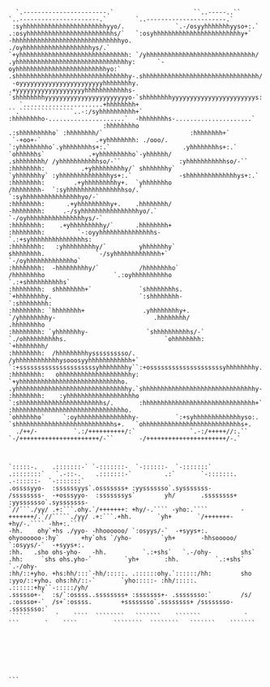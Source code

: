 ```                                                                                                                                                      
                                                                                                                                                      
                                                                                                                                                      
                                                                                                                                                      
                                                                                                                                                      
                                                                                                                                                      
  `.-----------------------.`                      ``..-----..``                      `..----------------------.`        `..----------------------.`  
 :syhhhhhhhhhhhhhhhhhhhhhhhyyo/.              `.-/osyyhhhhhhhyyso+:.`              .:osyhhhhhhhhhhhhhhhhhhhhhhhhs/`   `:osyhhhhhhhhhhhhhhhhhhhhhhhhy+`
-hhhhhhhhhhhhhhhhhhhhhhhhhhhhhhyo.          ./oyhhhhhhhhhhhhhhhhhhhys/.`         `+yhhhhhhhhhhhhhhhhhhhhhhhhhhhhhh: `/yhhhhhhhhhhhhhhhhhhhhhhhhhhhhhh/
.yhhhhhhhhhhhhhhhhhhhhhhhhhhhhhhhy:      `-oyhhhhhhhhhhhhhhhhhhhhhhhhhyo:`      .shhhhhhhhhhhhhhhhhhhhhhhhhhhhhhhy-.shhhhhhhhhhhhhhhhhhhhhhhhhhhhhhhh/
 -oyyyyyyyyyyyyyyyyyyyyyyyhhhhhhhhy.    .+yyyyyyyyyyyyyyyyyyyhhhhhhhhhhhhs-    `shhhhhhhhyyyyyyyyyyyyyyyyyyyyyyyo-`shhhhhhhhyyyyyyyyyyyyyyyyyyyyyyys: 
   `......................+hhhhhhhh+    ``.```````````````..-:/syhhhhhhhhhh+`  :hhhhhhhho-.....................`  -hhhhhhhhs-.....................`   
                          :hhhhhhhho                            .:shhhhhhhhho` :hhhhhhhh/`                        :hhhhhhhh+`                         
 `-+oo+-`               .+yhhhhhhhh: ./ooo/.                      `:yhhhhhhhho`.yhhhhhhhhs+:.`                    .yhhhhhhhhs+:.`                     
`ohhhhhhs`            .+yhhhhhhhhho`-yhhhhhh/                       .shhhhhhhh/ /yhhhhhhhhhhhso/-``                :yhhhhhhhhhhhso/-``                
:hhhhhhhh:          .+yhhhhhhhhhy/` shhhhhhhy`                       `yhhhhhhhy` :yhhhhhhhhhhhhhhys+:.`             -shhhhhhhhhhhhhhys+:.`            
:hhhhhhhh:        .+yhhhhhhhhhy+.  `yhhhhhhho                         /hhhhhhhh-  `:syhhhhhhhhhhhhhhhhso/.`          `:syhhhhhhhhhhhhhhhhyo/-`        
:hhhhhhhh:      .+yhhhhhhhhhy+.    .hhhhhhhh/                         -hhhhhhhh:     .-/syhhhhhhhhhhhhhhhhyo/.`         `-/oyhhhhhhhhhhhhhhhhys/-`    
:hhhhhhhh:    .+yhhhhhhhhhy/`      .hhhhhhhh+                         :hhhhhhhh:         `-:oyyhhhhhhhhhhhhhhhs-            `.:+syhhhhhhhhhhhhhhhs:   
:hhhhhhhh:   :yhhhhhhhhhy/`         yhhhhhhhy`                        shhhhhhhh.              `-/syhhhhhhhhhhhhh+`               `-/oyhhhhhhhhhhhhho` 
:hhhhhhhh:  -hhhhhhhhhy/`           /hhhhhhhho`                      /hhhhhhhho                   `.:oyhhhhhhhhhho                   `.:+shhhhhhhhhhs`
:hhhhhhhh:  shhhhhhhh+`             `shhhhhhhhs.                   `+hhhhhhhhy.                        `:shhhhhhhh-                       `:shhhhhhhh:
:hhhhhhhh: `hhhhhhhh+                .yhhhhhhhhy+.               `/yhhhhhhhhy-                           .hhhhhhhh/                         .hhhhhhhho
:hhhhhhhh: `yhhhhhhhy-                `shhhhhhhhhhs/-`       `./ohhhhhhhhhhs.                           `ohhhhhhhh:                        `+hhhhhhhh/
:hhhhhhhh:  /hhhhhhhhhyssssssssso/.     /yhhhhhhhhhhhhysooosyyhhhhhhhhhhhh+`    `:+sssssssssssssssssssssyhhhhhhhhy``:+ossssssssssssssssssssyhhhhhhhhy.
:hhhhhhhh:   ohhhhhhhhhhhhhhhhhhhhy:     `+yhhhhhhhhhhhhhhhhhhhhhhhhhhhho.     .yhhhhhhhhhhhhhhhhhhhhhhhhhhhhhhhy.`shhhhhhhhhhhhhhhhhhhhhhhhhhhhhhhy- 
:hhhhhhhh:    :yhhhhhhhhhhhhhhhhhhho       `:shhhhhhhhhhhhhhhhhhhhhhhs/.       :hhhhhhhhhhhhhhhhhhhhhhhhhhhhhhh+` :hhhhhhhhhhhhhhhhhhhhhhhhhhhhhhho.  
`ohhhhhho`     `:oyhhhhhhhhhhhhhhhy-          `:+syhhhhhhhhhhhhhyso:.          `shhhhhhhhhhhhhhhhhhhhhhhhhhhs+.   `ohhhhhhhhhhhhhhhhhhhhhhhhhhhs+.    
  ./++/-          `.:/++++++++++/:`               `.-:/+++++//:.``              `-/++++++++++++++++++++++/-``       -/++++++++++++++++++++++/-.`      
                                                                                                                                                      
                                                                                                                                                      
                                                                                                                                                      
`:::::-.    .:::::::-` `-:::::::-  `-::::::-  `-:::::::`        .::::::::`   `.-::-.    .:::::::-`         .:`       `-:::::::.  .-::::::-  `-:::::::`
.ossssyyo-  :ssssssyys`.osssssss+ :yysssssso`.sysssssss-        /ssssssss-  -+osssyyo-  :sssssssys`        yh/       .ssssssss+ :yysssssso`.sysssssss-
`//```./yy/ .+:```.ohy.`/+++++++: +hy/-.```` -yho:.````         -+++++++/.`//`````./yy/ .+:```.+hh.       `yh+       `/+++++++- +hy/-.```` -hh+:.```` 
-hh.    ohy`+hs ./yyo- -hhoooooo/ `:osyys/-`  -+syys+:.         ohyoooooo-:hy`      +hy`ohs `/yho-        `yh+       -hhsooooo/ `:osyys/-`  -+syys+:. 
:hh.   .sho ohs-yho-   -hh.          `.:+shs`   `.-/ohy-        shs`      .hh:     `shs ohs.yho-`         `yh+       :hh.          `.:+shs`   `.-/ohy-
:hh/::+yho. +hs:hh/:::`-hh/:::::. .::::::ohy.`::::::/hh:        sho        :yyo/::+yho. ohs:hh/::-`       `yho:::::- :hh/:::::. .::::::+hy``-:::::/yh/
.ssssso+-`  :s/`:ossss..ssssssss+ :sssssss+- .ssssssso:`        /s/         .:ossso+-`  /s+`:ossss.        +ssssssso`.ssssssss+ /ssssssso- .ssssssso:`
 `````       `    ````  ````````   ```````    ```````            `             ```       `    ````          ````````  ````````   ```````    ```````   
                                                                                                                                                      
                                                                                                                                                      
                                                                                                                                                      
                                                                                                                                                      
                                                                                                                                                      
                                                                                                                                                      
                                                                                                                                                      ```